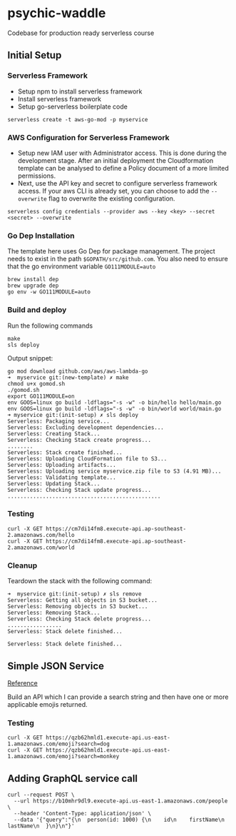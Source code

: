 # psychic-waddle
Codebase for production ready serverless course

## Initial Setup
### Serverless Framework
 - Setup npm to install serverless framework
 - Install serverless framework
 - Setup go-serverless boilerplate code
  ```
  serverless create -t aws-go-mod -p myservice
  ```
### AWS Configuration for Serverless Framework
 - Setup new IAM user with Administrator access. This is done during the development stage. After an initial deployment the Cloudformation template can be analysed to define a Policy document of a more limited permissions.
 - Next, use the API key and secret to configure serverless framework access. If your aws CLI is already set, you can choose to add the ```--overwrite``` flag to overwrite the existing configuration.
```
serverless config credentials --provider aws --key <key> --secret <secret> --overwrite
```
### Go Dep Installation
The template here uses Go Dep for package management. The project needs to exist in the path ```$GOPATH/src/github.com```. You also need to ensure that the go environment variable ```GO111MODULE=auto```
```
brew install dep
brew upgrade dep
go env -w GO111MODULE=auto
```
### Build and deploy
Run the following commands
```
make
sls deploy
```
Output snippet:
```
go mod download github.com/aws/aws-lambda-go
➜  myservice git:(new-template) ✗ make
chmod u+x gomod.sh
./gomod.sh
export GO111MODULE=on
env GOOS=linux go build -ldflags="-s -w" -o bin/hello hello/main.go
env GOOS=linux go build -ldflags="-s -w" -o bin/world world/main.go
➜ myservice git:(init-setup) ✗ sls deploy
Serverless: Packaging service...
Serverless: Excluding development dependencies...
Serverless: Creating Stack...
Serverless: Checking Stack create progress...
........
Serverless: Stack create finished...
Serverless: Uploading CloudFormation file to S3...
Serverless: Uploading artifacts...
Serverless: Uploading service myservice.zip file to S3 (4.91 MB)...
Serverless: Validating template...
Serverless: Updating Stack...
Serverless: Checking Stack update progress...
................................................
```
### Testing 
```
curl -X GET https://cm7di14fm8.execute-api.ap-southeast-2.amazonaws.com/hello 
curl -X GET https://cm7di14fm8.execute-api.ap-southeast-2.amazonaws.com/world
```

### Cleanup
Teardown the stack with the following command:
```
➜  myservice git:(init-setup) ✗ sls remove
Serverless: Getting all objects in S3 bucket...
Serverless: Removing objects in S3 bucket...
Serverless: Removing Stack...
Serverless: Checking Stack delete progress...
.................
Serverless: Stack delete finished...

Serverless: Stack delete finished...
```

## Simple JSON Service

[Reference](https://medium.com/@kaperys/an-introduction-to-serverless-go-applications-using-aws-a258bc2a7b72)

Build an API which I can provide a search string and then have one or more applicable emojis returned.

### Testing

```
curl -X GET https://qzb62hmld1.execute-api.us-east-1.amazonaws.com/emoji?search=dog
curl -X GET https://qzb62hmld1.execute-api.us-east-1.amazonaws.com/emoji?search=monkey
```

## Adding GraphQL service call
```
curl --request POST \
  --url https://b10mhr9dl9.execute-api.us-east-1.amazonaws.com/people \
  --header 'Content-Type: application/json' \
  --data '{"query":"{\n  person(id: 1000) {\n    id\n    firstName\n    lastName\n  }\n}\n"}'
```